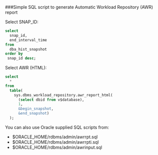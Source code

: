 ###Simple SQL script to generate Automatic Workload Repository (AWR) report

Select SNAP_ID:
```sql
select
  snap_id,  
  end_interval_time
from
  dba_hist_snapshot
order by
 snap_id desc;
```

Select AWR (HTML):
```sql
select
  *
from
  table(
    sys.dbms_workload_repository.awr_report_html(
      (select dbid from v$database),
      1,
      &begin_snapshot,
      &end_snapshot)
  );
```

You can also use Oracle supplied SQL scripts from:
- $ORACLE_HOME/rdbms/admin/awrrpt.sql
- $ORACLE_HOME/rdbms/admin/awrrpti.sql
- $ORACLE_HOME/rdbms/admin/awrinput.sql
